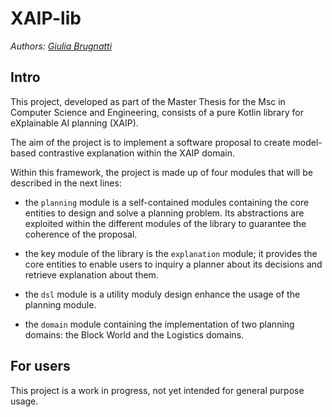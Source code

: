 # XAIP-lib

*Authors:
[Giulia Brugnatti](https://github.com/giuliab97)*

## Intro

This project, developed as part of the Master Thesis for the Msc in Computer Science and Engineering, consists of a pure Kotlin library for eXplainable AI planning (XAIP).

The aim of the project is to implement a software proposal to create model-based contrastive explanation within the XAIP domain.

Within this framework, the project is made up of four modules that will be described in the next lines:

- the `planning` module is a self-contained modules containing the core entities to design and solve a planning problem.
Its abstractions are exploited within the different modules of the library to guarantee the coherence of the proposal.

- the key module of the library is the `explanation` module; it provides the core entities to enable users to inquiry a planner about its decisions and retrieve explanation about them.

- the `dsl` module is a utility moduly design enhance the usage of the planning module.

- the `domain` module containing the implementation of two planning domains: the Block World and the Logistics domains.


## For users

This project is a work in progress, not yet intended for general purpose usage.
